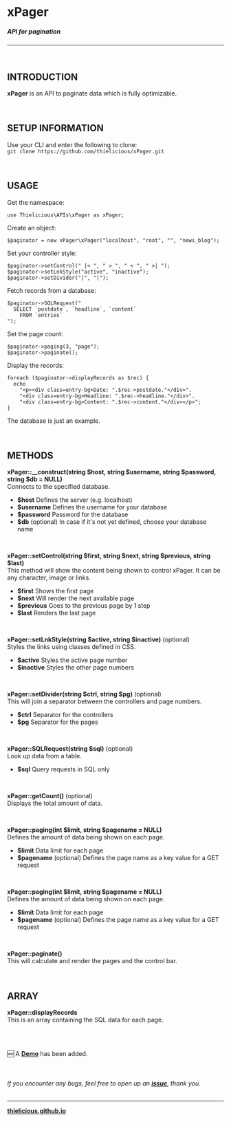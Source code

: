 # xPager
##### API for pagination
---

<br>

## INTRODUCTION

**xPager** is an API to paginate data which is fully optimizable.

<br>

## SETUP INFORMATION

Use your CLI and enter the following to clone:<br>
`git clone https://github.com/thielicious/xPager.git`

<br>

## USAGE

Get the namespace:
```
use Thielicious\APIs\xPager as xPager;
```

Create an object:
```
$paginator = new xPager\xPager("localhost", "root", "", "news_blog");
```

Set your controller style:<br>
```
$paginator->setControl(" |< ", " > ", " < ", " >| ");
$paginator->setLnkStyle("active", "inactive");
$paginator->setDivider("|", "|");
```

Fetch records from a database:<br>
```
$paginator->SQLRequest("
  SELECT `postdate`, `headline`, `content` 
    FROM `entries`
");
```

Set the page count:<br>
```
$paginator->paging(3, "page");
$paginator->paginate();
```

Display the records:<br>
```
foreach ($paginator->displayRecords as $rec) {
  echo 
    "<p><div class=entry-bg>Date: ".$rec->postdate."</div>".
    "<div class=entry-bg>Headline: ".$rec->headline."</div>".
    "<div class=entry-bg>Content: ".$rec->content."</div></p>";
}
```

The database is just an example.

<br>

## METHODS

**xPager::__construct(string $host, string $username, string $password, string $db = NULL)**<br>
Connects to the specified database.<br>
* **$host** Defines the server (e.g. localhost)<br>
* **$username** Defines the username for your database<br>
* **$password** Password for the database<br>
* **$db** (optional) In case if it's not yet defined, choose your database name<br>

<br>

**xPager::setControl(string $first, string $next, string $previous, string $last)**<br>
This method will show the content being shown to control xPager. It can be any character, image or links.<br>
* **$first** Shows the first page<br>
* **$next** Will render the next available page<br>
* **$previous** Goes to the previous page by 1 step<br>
* **$last** Renders the last page<br>

<br>

**xPager::setLnkStyle(string $active, string $inactive)** (optional)<br>
Styles the links using classes defined in CSS.<br>
* **$active** Styles the active page number<br>
* **$inactive** Styles the other page numbers<br>

<br>

**xPager::setDivider(string $ctrl, string $pg)** (optional)<br>
This will join a separator between the controllers and page numbers.<br>
* **$ctrl** Separator for the controllers<br>
* **$pg** Separator for the pages<br>

<br>

**xPager::SQLRequest(string $sql)** (optional)<br>
Look up data from a table.<br>
* **$sql** Query requests in SQL only<br>

<br>

**xPager::getCount()** (optional)<br>
Displays the total amount of data.<br>

<br>

**xPager::paging(int $limit, string $pagename = NULL)**<br>
Defines the amount of data being shown on each page.<br>
* **$limit** Data limit for each page<br>
* **$pagename** (optional) Defines the page name as a key value for a GET request<br>

<br>

**xPager::paging(int $limit, string $pagename = NULL)**<br>
Defines the amount of data being shown on each page.<br>
* **$limit** Data limit for each page<br>
* **$pagename** (optional) Defines the page name as a key value for a GET request<br>

<br>

**xPager::paginate()**<br>
This will calculate and render the pages and the control bar.<br>

<br>

## ARRAY

**xPager::displayRecords**<br>
This is an array containing the SQL data for each page.<br>

<br>
<br>

:new: A **[Demo](https://github.com/thielicious/xPager/tree/master/demo)** has been added.

<br>

###### If you encounter any bugs, feel free to open up an **[issue](https://github.com/thielicious/xPager/issues)**, thank you.

---
**[thielicious.github.io](http://thielicious.github.io)**
